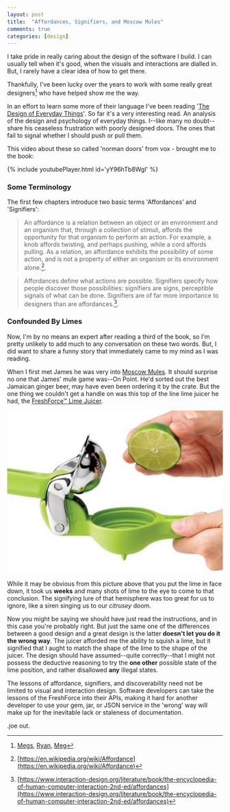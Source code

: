 ```yaml
---
layout: post
title:  "Affordances, Signifiers, and Moscow Mules"
comments: true
categories: [design]
---
```


I take pride in really caring about the design of the software I build. I can usually tell when it's good, when the visuals and 
interactions are dialled in. But, I rarely have a clear idea of how to get there. 

Thankfully, I've been lucky over the years to work with some really great designers[^1] who have helped show me the way. 

In an effort to learn some more of their language I've been reading '[The Design of Everyday Things](https://books.google.ca/books?id=nVQPAAAAQBAJ&source=gbs_similarbooks)'.
So far it's a very interesting read. An analysis of the design and psychology of everyday things. I--like many no doubt-- 
share his ceaseless frustration with poorly designed doors. The ones that fail to signal whether I should push or pull
 them. 

This video about these so called 'norman doors' from vox - brought me to the book:
  
{% include youtubePlayer.html id='yY96hTb8WgI' %}


### Some Terminology

The first few chapters introduce two basic terms 'Affordances' and 'Signifiers': 

> An affordance is a relation between an object or an environment and an organism that, 
through a collection of stimuli, affords the opportunity for that organism to perform an action. 
For example, a knob affords twisting, and perhaps pushing, while a cord affords pulling. 
As a relation, an affordance exhibits the possibility of some action, 
and is not a property of either an organism or its environment alone.[^2].

> Affordances define what actions are possible. Signifiers specify how people discover those possibilities: 
signifiers are signs, perceptible signals of what can be done. Signifiers are of far more importance to designers than are affordances.[^3].

### Confounded By Limes

Now, I'm by no means an expert after reading a third of the book, so I'm pretty unlikely to add much to any conversation 
on these two words. But, I did want to share a funny story that immediately came to my mind as I was reading. 

When I first met James he was very into [Moscow Mules](https://en.wikipedia.org/wiki/Moscow_mule). It should surprise no
 one that James' mule game was--On Point. He'd sorted out the best Jamaican ginger beer, may have even been ordering it by
   the crate. But the one thing we couldn't get a handle on was this top of the line lime juicer he had, the [FreshForce™ Lime Juicer](http://www.chefn.com/freshforcetm-citrus-juicer-lime.html).
   
![Seriously this juicer tho](/images/posts/signifiers/juicer.jpg)

While it may be obvious from this picture above that you put the lime in face down, it took us __weeks__  and many shots
of lime to the eye to come to that conclusion. The signifying lure of that hemisphere was too great for us to ignore, 
like a siren singing us to our *citrusey* doom.

Now you might be saying we should have just read the instructions, and in this case you're probably right. But just the same
 one of the differences between a good design and a great design is the latter __doesn't let you do it the wrong way__.
The juicer afforded me the ability to squish a lime, but it signified that I aught to match the shape of the lime to the
 shape of the juicer. The design should have assumed--quite correctly--that I might not possess the deductive 
 reasoning to try the __one other__ possible state of the lime position, and rather disallowed __any__ illegal states.

The lessons of affordance, signifiers, and discoverability need not be limited to visual and interaction design. Software 
developers can take the lessons of the FreshForce into their APIs, making it hard for another developer to use your
gem, jar, or JSON service in the 'wrong' way will make up for the inevitable lack or staleness of documentation.

.joe out.
 
[^1]:[Megs](https://www.linkedin.com/in/megdeutscher), [Ryan](http://madebytheory.com/), [Meg](http://www.meg.is/)
[^2]:[https://en.wikipedia.org/wiki/Affordance](https://en.wikipedia.org/wiki/Affordance)
[^3]:[https://www.interaction-design.org/literature/book/the-encyclopedia-of-human-computer-interaction-2nd-ed/affordances](https://www.interaction-design.org/literature/book/the-encyclopedia-of-human-computer-interaction-2nd-ed/affordances)

